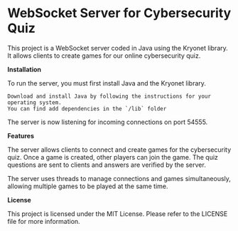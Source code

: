 # WebSocket Server for Cybersecurity Quiz

This project is a WebSocket server coded in Java using the Kryonet library. It allows clients to create games for our online cybersecurity quiz.

**Installation**

To run the server, you must first install Java and the Kryonet library.

    Download and install Java by following the instructions for your operating system.
    You can find add dependencies in the `/lib` folder

The server is now listening for incoming connections on port 54555.

**Features**

The server allows clients to connect and create games for the cybersecurity quiz. Once a game is created, other players can join the game. The quiz questions are sent to clients and answers are verified by the server.

The server uses threads to manage connections and games simultaneously, allowing multiple games to be played at the same time.

**License**

This project is licensed under the MIT License. Please refer to the LICENSE file for more information.
